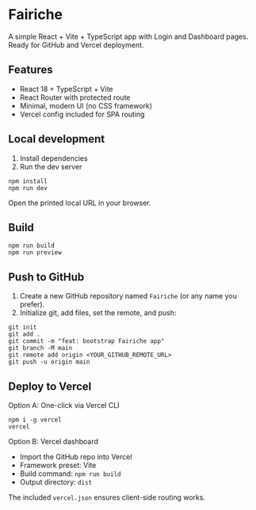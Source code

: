 # Fairiche

A simple React + Vite + TypeScript app with Login and Dashboard pages. Ready for GitHub and Vercel deployment.

## Features

- React 18 + TypeScript + Vite
- React Router with protected route
- Minimal, modern UI (no CSS framework)
- Vercel config included for SPA routing

## Local development

1. Install dependencies
2. Run the dev server

```
npm install
npm run dev
```

Open the printed local URL in your browser.

## Build

```
npm run build
npm run preview
```

## Push to GitHub

1. Create a new GitHub repository named `Fairiche` (or any name you prefer).
2. Initialize git, add files, set the remote, and push:

```
git init
git add .
git commit -m "feat: bootstrap Fairiche app"
git branch -M main
git remote add origin <YOUR_GITHUB_REMOTE_URL>
git push -u origin main
```

## Deploy to Vercel

Option A: One-click via Vercel CLI

```
npm i -g vercel
vercel
```

Option B: Vercel dashboard

- Import the GitHub repo into Vercel
- Framework preset: Vite
- Build command: `npm run build`
- Output directory: `dist`

The included `vercel.json` ensures client-side routing works.
